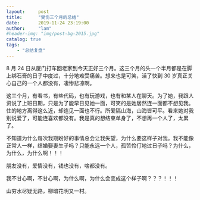 ```yaml
---
layout:     post
title:      "受伤三个月的总结"
date:       2019-11-24 23:19:00
author:     "lam"
#header-img: "img/post-bg-2015.jpg"
catalog: true
tags:
    - "总结复盘"
---
```


8 月 24 日从厦门打车回老家到今天正好三个月。这三个月的头一个半月都是在脚上绑石膏的日子中度过，十分地难受痛苦。想来也是可笑，活了快到 30 岁真正关心自己的一个人都没有，凄惨悲凉啊。

这三个月，有看书，有些代码，也有玩游戏，也有和某人在聊天。为了她，我跟人资说了上班日期，只是为了能早日见她一面，可笑的是她居然连一面都不想见我。住的地方离得这么近，却连见一面也不行。所爱隔山海，山海皆可平。看来她对我别说爱了，可能连喜欢都没有。我是真的想结束单身了，不想再一个人了，太累了。

不知道为什么每次我期盼好的事情总会让我失望，为什么要这样子对我。我不能像正常人一样，结婚娶妻生子吗？只能永远一个人，孤苦伶仃地过日子吗？为什么，为什么，为什么啊！！！

朋友没有，爱情没有，钱也没有，啥都没有。

我不甘心啊，不甘心啊，为什么啊，为什么会变成这个样子啊？？？！！！

山穷水尽疑无路，柳暗花明又一村。